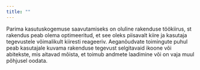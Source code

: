 ```yaml
---
title: ""
---
```

Parima kasutuskogemuse saavutamiseks on oluline rakenduse töökiirus, st rakendus
peab olema optimeeritud, et see oleks piisavalt kiire ja kasutaja tegevustele
võimalikult kiiresti reageeriv. Aeganõudvate toimingute puhul peab kasutajale
kuvama rakenduse tegevust selgitavaid ikoone või abitekste, mis aitavad mõista,
et toimub andmete laadimine või on vaja muul põhjusel oodata.
